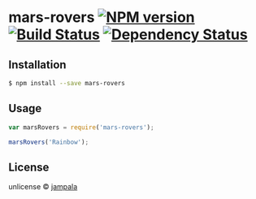 # mars-rovers [![NPM version][npm-image]][npm-url] [![Build Status][travis-image]][travis-url] [![Dependency Status][daviddm-image]][daviddm-url]
> 

## Installation

```sh
$ npm install --save mars-rovers
```

## Usage

```js
var marsRovers = require('mars-rovers');

marsRovers('Rainbow');
```
## License

unlicense © [jampala]()


[npm-image]: https://badge.fury.io/js/mars-rovers.svg
[npm-url]: https://npmjs.org/package/mars-rovers
[travis-image]: https://travis-ci.org//mars-rovers.svg?branch=master
[travis-url]: https://travis-ci.org//mars-rovers
[daviddm-image]: https://david-dm.org//mars-rovers.svg?theme=shields.io
[daviddm-url]: https://david-dm.org//mars-rovers
